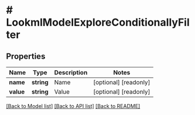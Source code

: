 # # LookmlModelExploreConditionallyFilter

## Properties

Name | Type | Description | Notes
------------ | ------------- | ------------- | -------------
**name** | **string** | Name | [optional] [readonly]
**value** | **string** | Value | [optional] [readonly]

[[Back to Model list]](../../README.md#models) [[Back to API list]](../../README.md#endpoints) [[Back to README]](../../README.md)
